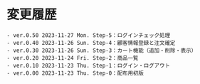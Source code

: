 # 変更履歴

	- ver.0.50 2023-11-27 Mon. Step-5：ログインチェック処理
	- ver.0.40 2023-11-26 Sun. Step-4：顧客情報登録と注文確定
	- ver.0.30 2023-11-26 Sun. Step-3：カート機能（追加・削除・表示）
	- ver.0.20 2023-11-24 Fri. Step-2：商品一覧
	- ver.0.10 2023-11-23 Thu. Step-1：ログイン・ログアウト
	- ver.0.00 2023-11-23 Thu. Step-0：配布用初版
